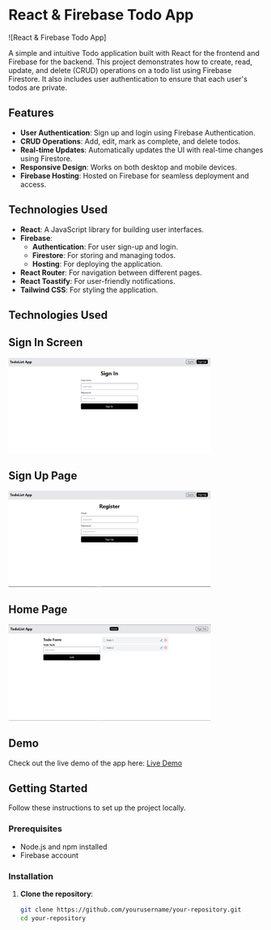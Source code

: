# React & Firebase Todo App

![React & Firebase Todo App]

A simple and intuitive Todo application built with React for the frontend and Firebase for the backend. This project demonstrates how to create, read, update, and delete (CRUD) operations on a todo list using Firebase Firestore. It also includes user authentication to ensure that each user's todos are private.

## Features

- **User Authentication**: Sign up and login using Firebase Authentication.
- **CRUD Operations**: Add, edit, mark as complete, and delete todos.
- **Real-time Updates**: Automatically updates the UI with real-time changes using Firestore.
- **Responsive Design**: Works on both desktop and mobile devices.
- **Firebase Hosting**: Hosted on Firebase for seamless deployment and access.

## Technologies Used

- **React**: A JavaScript library for building user interfaces.
- **Firebase**:
  - **Authentication**: For user sign-up and login.
  - **Firestore**: For storing and managing todos.
  - **Hosting**: For deploying the application.
- **React Router**: For navigation between different pages.
- **React Toastify**: For user-friendly notifications.
- **Tailwind CSS**: For styling the application.


## Technologies Used


## Sign In Screen

<img src="./screenshots/signin.PNG" alt="Login Page" width="400">

## Sign Up Page

<img src="./screenshots/signup.PNG" alt="Register Page" width="400">

## Home Page

<img src="./screenshots/home.PNG" alt="Home Page" width="400">


## Demo

Check out the live demo of the app here: [Live Demo](https://test-fe4d7.web.app/)



## Getting Started

Follow these instructions to set up the project locally.

### Prerequisites

- Node.js and npm installed
- Firebase account

### Installation

1. **Clone the repository**:
   ```bash
   git clone https://github.com/yourusername/your-repository.git
   cd your-repository
